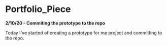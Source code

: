 # Portfolio_Piece

<b>2/10/20 - Commiting the prototype to the repo</b>

Today I've started of creating a prototype for me project and committing to the repo.
